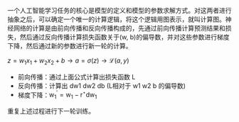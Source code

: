 一个人工智能学习任务的核心是模型的定义和模型的参数求解方式。对这两者进行抽象之后，可以确定一个唯一的计算逻辑，将这个逻辑用图表示，就叫计算图。神经网络的计算是由前向传播和反向传播构成的，先通过前向传播计算预测结果和损失，然后通过反向传播计算损失函数关于(w, b)的偏导数，并对这些参数进行梯度下降，然后通过新的参数进行新一轮的计算。

$z=w_{1} x_{1}+w_{2} x_{2}+b \rightarrow a=\sigma(z) \rightarrow \mathcal{L}(a, y)$

- 前向传播：通过上面公式计算出损失函数 L
- 反向传播：计算出 dw1 dw2 db (L相对于 w1 w2 b 的偏导数)
- 梯度下降：$`\mathrm{w}_1^{\prime}=\mathrm{w}_1-\mathrm{r}^{\star}\mathrm{d}\mathrm{w}_1`$

重复上述过程进行下一轮训练。
